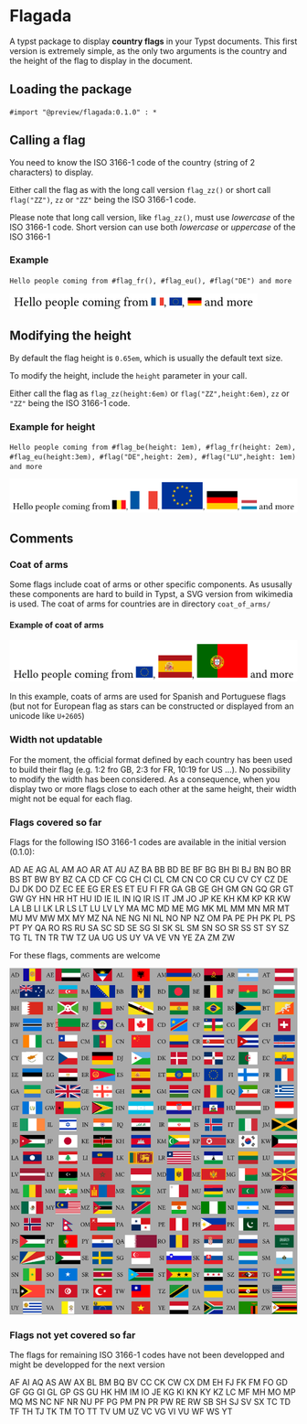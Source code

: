# Flagada

A typst package to display **country flags** in your Typst documents. This first version is extremely simple, as the only two arguments is the country and the height of the flag to display in the document.

## Loading the package

`#import "@preview/flagada:0.1.0" : *`

## Calling a flag

You need to know the ISO 3166-1 code of the country (string of 2 characters) to display.

Either call the flag as with the long call version `flag_zz()` or short call `flag("ZZ")`,  `zz` or `"ZZ"` being the ISO 3166-1 code.

Please note that long call version, like `flag_zz()`, must use _lowercase_ of the ISO 3166-1 code. Short version can use both _lowercase_ or _uppercase_ of the ISO 3166-1

### Example

`Hello people coming from #flag_fr(), #flag_eu(), #flag("DE") and more`

![](doc/example_1.png)

## Modifying the height

By default the flag height is `0.65em`, which is usually the default text size.

To modify the height, include the `height` parameter in your call.

Either call the flag as `flag_zz(height:6em)` or `flag("ZZ",height:6em)`, `zz` or `"ZZ"` being the ISO 3166-1 code.

### Example for height

`Hello people coming from #flag_be(height: 1em), #flag_fr(height: 2em), #flag_eu(height:3em), #flag("DE",height: 2em), #flag("LU",height: 1em) and more`

![](doc/example_2.png)

## Comments

### Coat of arms

Some flags include coat of arms or other specific components. As ususally these components are hard to build in Typst, a SVG version from wikimedia is used. The coat of arms for countries are in directory `coat_of_arms/`

#### Example of coat of arms

![](doc/example_3.png)

In this example, coats of arms are used for Spanish and Portuguese flags (but not for European flag as stars can be constructed or displayed from an unicode like `U+2605`)

### Width not updatable

For the moment, the official format defined by each country has been used to build their flag (e.g. 1:2 fro GB, 2:3 for FR, 10:19 for US ...). No possibility to modify the width has been considered. As a consequence, when you display two or more flags close to each other at the same height, their width might not be equal for each flag.

### Flags covered so far

Flags for the following ISO 3166-1 codes are available in the initial version (0.1.0):

AD AE AG AL AM AO AR AT AU AZ BA BB BD BE BF BG BH BI BJ BN BO BR BS BT BW BY BZ
CA CD CF CG CH CI CL CM CN CO CR CU CV CY CZ DE DJ DK DO DZ EC EE EG ER ES ET EU FI
FR GA GB GE GH GM GN GQ GR GT GW GY HN HR HT HU ID IE IL IN IQ IR IS IT JM JO JP KE
KH KM KP KR KW LA LB LI LK LR LS LT LU LV LY MA MC MD ME MG MK ML MM MN MR MT
MU MV MW MX MY MZ NA NE NG NI NL NO NP NZ OM PA PE PH PK PL PS PT PY QA RO RS RU
SA SC SD SE SG SI SK SL SM SN SO SR SS ST SY SZ TG TL TN TR TW TZ UA UG US UY VA VE VN
YE ZA ZM ZW

For these flags, comments are welcome

![](doc/example_4.png)

### Flags not yet covered so far

The flags for remaining ISO 3166-1 codes have not been developped and might be developped for the next version

AF AI AQ AS AW AX BL BM BQ BV CC CK CW CX DM EH FJ FK FM FO GD GF GG GI GL GP GS
GU HK HM IM IO JE KG KI KN KY KZ LC MF MH MO MP MQ MS NC NF NR NU PF PG PM PN
PR PW RE RW SB SH SJ SV SX TC TD TF TH TJ TK TM TO TT TV UM UZ VC VG VI VU WF WS
YT